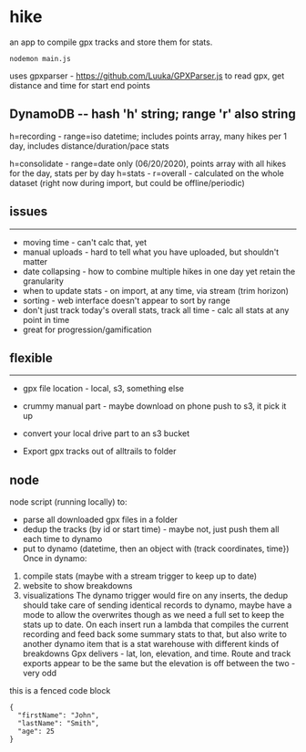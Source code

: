 # hike

an app to compile gpx tracks and store them for stats.

`nodemon main.js`

uses gpxparser - https://github.com/Luuka/GPXParser.js to read gpx, get distance and time for start end points

## DynamoDB -- hash 'h' string; range 'r' also string
  h=recording - range=iso datetime; includes points array, many hikes per 1 day, includes distance/duration/pace stats

  h=consolidate - range=date only (06/20/2020), points array with all hikes for the day, stats per by day
  h=stats - r=overall - calculated on the whole dataset (right now during import, but could be offline/periodic)

## issues
----------
- moving time - can't calc that, yet
- manual uploads - hard to tell what you have uploaded, but shouldn't matter
- date collapsing - how to combine multiple hikes in one day yet retain the granularity
- when to update stats - on import, at any time, via stream (trim horizon)
- sorting - web interface doesn't appear to sort by range
- don't just track today's overall stats, track all time - calc all stats at any point in time
- great for progression/gamification

## flexible
---
- gpx file location - local, s3, something else

- crummy manual part - maybe download on phone push to s3, it pick it up
- convert your local drive part to an s3 bucket
- Export gpx tracks out of alltrails to folder

## node
node script (running locally) to:
- parse all downloaded gpx files in a folder
- dedup the tracks (by id or start time) - maybe not, just push them all each time to dynamo
- put to dynamo (datetime, then an object with (track coordinates, time})
Once in dynamo:
1. compile stats (maybe with a stream trigger to keep up to date)
2. website to show breakdowns
3. visualizations
The dynamo trigger would fire on any inserts, the dedup should take care of sending identical records to dynamo, maybe have a mode to allow the overwrites though as we need a full set to keep the stats up to date.
On each insert run a lambda that compiles the current recording and feed back some summary stats to that, but also write to another dynamo item that is a stat warehouse with different kinds of breakdowns
Gpx delivers - lat, lon, elevation, and time. Route and track exports appear to be the same but the elevation is off between the two - very odd

this is a fenced code block
```
{
  "firstName": "John",
  "lastName": "Smith",
  "age": 25
}
```
